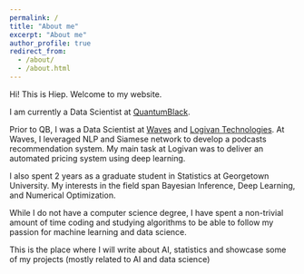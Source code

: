 ```yaml
---
permalink: /
title: "About me"
excerpt: "About me"
author_profile: true
redirect_from: 
  - /about/
  - /about.html
---
```


Hi! This is Hiep. Welcome to my website. 

I am currently a Data Scientist at [QuantumBlack](https://www.quantumblack.com/).

Prior to QB, I was a Data Scientist at [Waves](https://www.crunchbase.com/organization/waves-vietnam-podcasts) and [Logivan Technologies](https://www.logivan.com/). At Waves, I leveraged NLP and Siamese network to develop a podcasts recommendation system. My main task at Logivan was to deliver an automated pricing system using deep learning. 

I also spent 2 years as a graduate student in Statistics at Georgetown University. My interests in the field span Bayesian Inference, Deep Learning, and Numerical Optimization. 

While I do not have a computer science degree, I have spent a non-trivial amount of time coding and studying algorithms to be able to follow my passion for machine learning and data science.

This is the place where I will write about AI, statistics and showcase some of my projects (mostly related to AI and data science)

